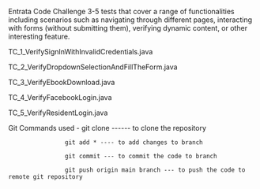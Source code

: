 Entrata Code Challenge 
3-5 tests that cover a range of functionalities including scenarios such as navigating through different pages, interacting with forms (without submitting them), verifying dynamic content, or other interesting feature.

TC_1_VerifySignInWithInvalidCredentials.java

TC_2_VerifyDropdownSelectionAndFillTheForm.java

TC_3_VerifyEbookDownload.java

TC_4_VerifyFacebookLogin.java

TC_5_VerifyResidentLogin.java

Git Commands used - git clone ------ to clone the repository

                    git add * ---- to add changes to branch
                    
                    git commit --- to commit the code to branch
                    
                    git push origin main branch --- to push the code to remote git repository

                    





